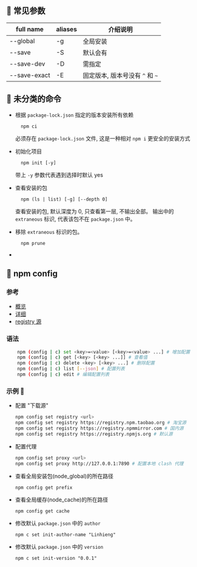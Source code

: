 ## 🍕 常见参数

full name    | aliases | 介绍说明
-------------|---------|------------------
--global     | -g      | 全局安装
--save       | -S      | 默认会有
--save-dev   | -D      | 需指定
--save-exact | -E      | 固定版本, 版本号没有 `^` 和 `~`

## 🍕 未分类的命令

- 根据 `package-lock.json` 指定的版本安装所有依赖

    	npm ci

  必须存在 `package-lock.json` 文件, 这是一种相对 `npm i` 更安全的安装方式


- 初始化项目

    	npm init [-y]

  带上 `-y` 参数代表遇到选择时默认 yes

- 查看安装的包

    	npm (ls | list) [-g] [--depth 0]

  查看安装的包, 默认深度为 0, 只查看第一层, 不输出全部。
	输出中的 `extraneous` 标识, 代表该包不在 `package.json` 中。

- 移除 `extraneous` 标识的包。

	    npm prune

-

## 🍕 npm config

### 参考

- [概览](https://docs.npmjs.com/cli/v8/commands/npm-config)
- [详细](https://docs.npmjs.com/cli/v8/using-npm/config/)
- [registry 源](https://docs.npmjs.com/cli/v8/using-npm/registry)

### 语法

```bash
    npm (config | c) set <key>=<value> [<key>=<value> ...] # 增加配置
    npm (config | c) get [<key> [<key> ...]] # 查看值
    npm (config | c) delete <key> [<key> ...] # 删除配置
    npm (config | c) list [--json] # 配置列表
    npm (config | c) edit # 编辑配置列表
```

### 示例 🌰

- 配置 "下载源"

  ```bash
  npm config set registry <url>
  npm config set registry https://registry.npm.taobao.org # 淘宝源
  npm config set registry https://registry.npmmirror.com # 国内源
  npm config set registry https://registry.npmjs.org # 默认源
  ```

- 配置代理

  ```bash
  npm config set proxy <url>
  npm config set proxy http://127.0.0.1:7890 # 配置本地 clash 代理
  ```

- 查看全局安装包(node_global)的所在路径

      npm config get prefix

- 查看全局缓存(node_cache)的所在路径

      npm config get cache

- 修改默认 `package.json` 中的 `author`

      npm c set init-author-name "Linhieng"

- 修改默认 `package.json` 中的 `version`

      npm c set init-version "0.0.1"
